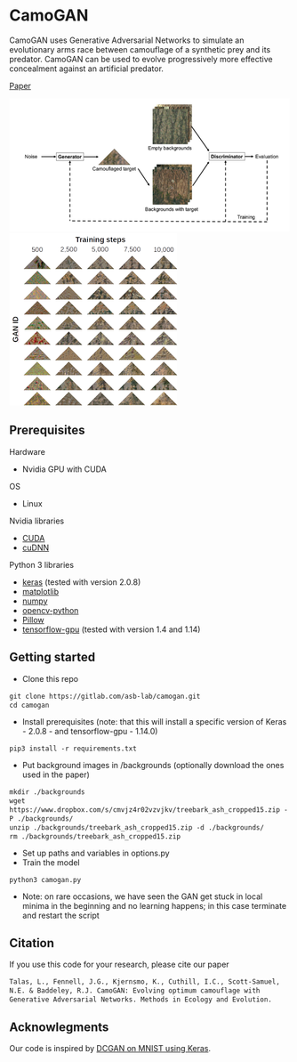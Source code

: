 # CamoGAN

CamoGAN uses Generative Adversarial Networks to simulate an evolutionary arms race between camouflage of a synthetic prey and its predator. CamoGAN can be used to evolve progressively more effective concealment against an artificial predator.

[Paper](https://www.biorxiv.org/content/10.1101/429092v2)

![alt text](images/schematic.png "Schematic outline of the Generative Adversarial Network")
![alt text](images/examples.png "Examples of targets generated by the Generative Adversarial Network")

## Prerequisites
Hardware
- Nvidia GPU with CUDA

OS
- Linux

Nvidia libraries
- [CUDA](https://developer.nvidia.com/cuda-toolkit)
- [cuDNN](https://developer.nvidia.com/cudnn)

Python 3 libraries
- [keras](https://keras.io/) (tested with version 2.0.8)
- [matplotlib](https://pypi.org/project/matplotlib/)
- [numpy](https://pypi.org/project/numpy/)
- [opencv-python](https://pypi.org/project/opencv-python/)
- [Pillow](https://pypi.org/project/Pillow/)
- [tensorflow-gpu](https://www.tensorflow.org/install/gpu) (tested with version 1.4 and 1.14)

## Getting started
- Clone this repo
```
git clone https://gitlab.com/asb-lab/camogan.git
cd camogan
```
- Install prerequisites (note: that this will install a specific version of Keras - 2.0.8 - and tensorflow-gpu - 1.14.0)
```
pip3 install -r requirements.txt
```
- Put background images in /backgrounds (optionally download the ones used in the paper)
```
mkdir ./backgrounds
wget https://www.dropbox.com/s/cmvjz4r02vzvjkv/treebark_ash_cropped15.zip -P ./backgrounds/
unzip ./backgrounds/treebark_ash_cropped15.zip -d ./backgrounds/
rm ./backgrounds/treebark_ash_cropped15.zip
```
- Set up paths and variables in options.py
- Train the model
```
python3 camogan.py
```
- Note: on rare occasions, we have seen the GAN get stuck in local minima in the beginning and no learning happens; in this case terminate and restart the script

## Citation
If you use this code for your research, please cite our paper
```
Talas, L., Fennell, J.G., Kjernsmo, K., Cuthill, I.C., Scott-Samuel, N.E. & Baddeley, R.J. CamoGAN: Evolving optimum camouflage with Generative Adversarial Networks. Methods in Ecology and Evolution.
```

## Acknowlegments
Our code is inspired by [DCGAN on MNIST using Keras](https://github.com/roatienza/Deep-Learning-Experiments/blob/master/Experiments/Tensorflow/GAN/dcgan_mnist.py).